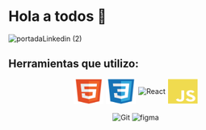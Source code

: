 # Hola a todos 👋

<!--
**Marian4gc/Marian4gc** is a ✨ _special_ ✨ repository because its `README.md` (this file) appears on your GitHub profile.

Here are some ideas to get you started:

- 🔭 I’m currently working on ...
- 🌱 I’m currently learning ...
- 👯 I’m looking to collaborate on ...
- 🤔 I’m looking for help with ...
- 💬 Ask me about ...
- 📫 How to reach me: ...
- 😄 Pronouns: ...
- ⚡ Fun fact: ...
-->

![portadaLinkedin (2)](https://user-images.githubusercontent.com/117035764/226346862-05443bc8-7a06-4d76-a26d-3c2a54df0d59.png)


## Herramientas que utilizo:

<div align="center">
  <img align="center" alt="HTML" title="HTML 5" height="50" width="60" src="https://raw.githubusercontent.com/devicons/devicon/master/icons/html5/html5-original.svg">
  <img align="center" alt="CSS" title="CSS 3" height="50" width="60" src="https://raw.githubusercontent.com/devicons/devicon/master/icons/css3/css3-original.svg">
  <img align="center" alt="React" title="React" height="50" width="100" src="https://res.cloudinary.com/practicaldev/image/fetch/s--fced_LNQ--/c_imagga_scale,f_auto,fl_progressive,h_420,q_auto,w_1000/https://dev-to-uploads.s3.amazonaws.com/i/1zg83mt0lo13dfmff1cr.png">
  <img align="center" alt="JavaScript" title="JavaScript" height="50" width="60" src="https://raw.githubusercontent.com/devicons/devicon/master/icons/javascript/javascript-plain.svg">
<br><br>
  <img align="center" alt="Git" title="Git" height="50" width="80" src="https://blog.facialix.com/wp-content/uploads/2021/04/git-github-cero-facialix.jpg">
  <img align="center" alt="figma" title="figma" height="50" width="80" src="https://www.protocol.com/media-library/figma-logo.png?id=29208385&width=1200&height=600&coordinates=0%2C60%2C0%2C60">

</div>
